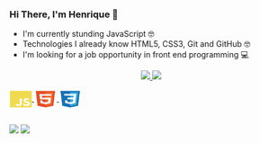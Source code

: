 ###  Hi There, I'm Henrique 🖖
 
- I'm currently stunding JavaScript 🤓
- Technologies I already know HTML5, CSS3, Git and GitHub 🤓
- I'm looking for a job opportunity in front end programming 💻

<div align="center">
  <a href="https://https://github.com/Henrick04">
  <img height="150em" src="https://github-readme-stats.vercel.app/api?username=Henrick04&show_icons=true&theme=dark&include_all_commits=true&count_private=true"/>
  <img height="150em" src="https://github-readme-stats.vercel.app/api/top-langs/?username=henrick04&layout=compact&langs_count=7&theme=dark"/>
</div>
 
 <div style="display: inline_block"><br>
  <img align="center" alt="Rafa-Js" height="30" width="40" src="https://raw.githubusercontent.com/devicons/devicon/master/icons/javascript/javascript-plain.svg">
  <img align="center" alt="Rafa-HTML" height="30" width="40" src="https://raw.githubusercontent.com/devicons/devicon/master/icons/html5/html5-original.svg">
  <img align="center" alt="Rafa-CSS" height="30" width="40" src="https://raw.githubusercontent.com/devicons/devicon/master/icons/css3/css3-original.svg">
      
</div>
 
 ##
 
 <div>
   <a href = "mailto:marllon.henrique04@gmail.com"><img src="https://img.shields.io/badge/-Gmail-%23333?style=for-the-badge&logo=gmail&logoColor=white" target="_blank"></a>
  <a href="https://www.linkedin.com/in/marllon-henrique-da-silva-2b6633181/" target="_blank"><img src="https://img.shields.io/badge/-LinkedIn-%230077B5?style=for-the-badge&logo=linkedin&logoColor=white" target="_blank"></a> 
  </div>
